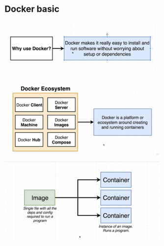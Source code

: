 # Docker basic

![docker1](img/docker1.png)

![docker2](img/docker2.png)

![docker3](img/docker3.png)
